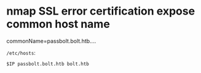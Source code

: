 # nmap SSL error certification expose common host name
commonName=passbolt.bolt.htb....

`/etc/hosts`:
```
$IP passbolt.bolt.htb bolt.htb
```
